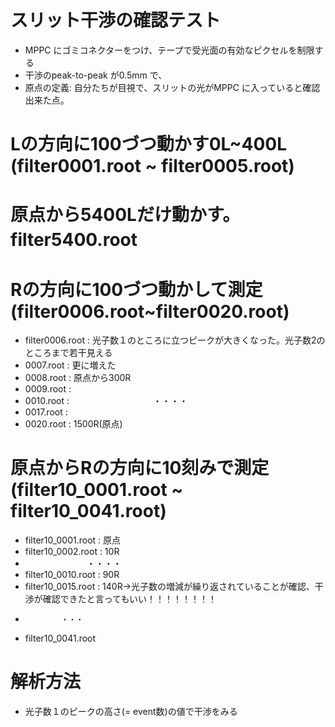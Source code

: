 # スリット干渉の確認テスト
- MPPC にゴミコネクターをつけ、テープで受光面の有効なピクセルを制限する
- 干渉のpeak-to-peak が0.5mm で、
- 原点の定義: 自分たちが目視で、スリットの光がMPPC に入っていると確認出来た点。
# Lの方向に100づつ動かす0L~400L (filter0001.root ~ filter0005.root)
# 原点から5400Lだけ動かす。filter5400.root　

# Rの方向に100づつ動かして測定 (filter0006.root~filter0020.root)
- filter0006.root : 光子数１のところに立つピークが大きくなった。光子数2のところまで若干見える
- 0007.root : 更に増えた
- 0008.root : 原点から300R 
- 0009.root : 
- 0010.root : 　　
 　　　　　　　・・・・
- 0017.root : 
- 0020.root : 1500R(原点)

# 原点からRの方向に10刻みで測定 (filter10_0001.root ~ filter10_0041.root)
- filter10_0001.root : 原点
- filter10_0002.root : 10R
- 　　　　　　　・・・・
- filter10_0010.root : 90R
- filter10_0015.root : 140R→光子数の増減が繰り返されていることが確認、干渉が確認できたと言ってもいい！！！！！！！！
-             ・・・
- filter10_0041.root

# 解析方法
- 光子数１のピークの高さ(= event数)の値で干渉をみる
